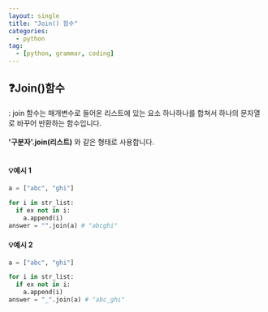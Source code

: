```yaml
---
layout: single
title: "Join() 함수"
categories: 
  - python
tag:
  - [python, grammar, coding]
--- 
```

## ❓Join()함수
: join 함수는 매개변수로 들어온 리스트에 있는 요소 하나하나를 합쳐서 하나의 문자열로 바꾸어 반환하는 함수입니다.  
<br />
**'구분자'.join(리스트)** 와 같은 형태로 사용합니다.  
<br />
#### 💡예시 1  
```python  
a = ["abc", "ghi"]

for i in str_list:
  if ex not in i:
    a.append(i)
answer = "".join(a) # "abcghi"
```  
#### 💡예시 2
```python  
a = ["abc", "ghi"]

for i in str_list:
  if ex not in i:
    a.append(i)
answer = "_".join(a) # "abc_ghi"
``` 
